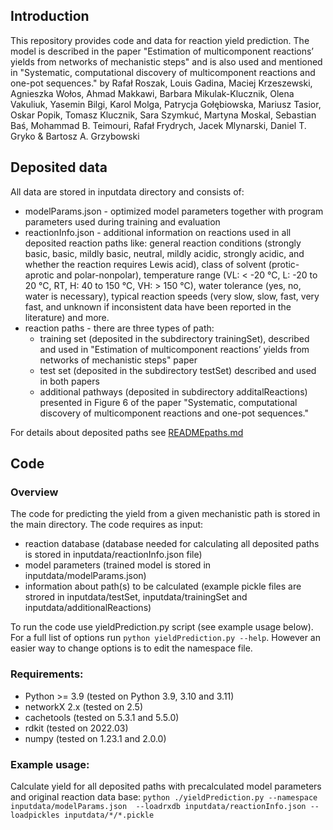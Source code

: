 ## Introduction
This repository provides code and data for reaction yield prediction. 
The model is described in the paper "Estimation of multicomponent reactions’ yields from networks of mechanistic steps" and is also used and mentioned in "Systematic, computational discovery of multicomponent reactions and one-pot sequences." by Rafał Roszak, Louis Gadina, Maciej Krzeszewski, Agnieszka Wołos, Ahmad Makkawi, Barbara Mikulak-Klucznik, Olena Vakuliuk, Yasemin Bilgi, Karol Molga, Patrycja Gołębiowska, Mariusz Tasior, Oskar Popik, Tomasz Klucznik, Sara Szymkuć, Martyna Moskal, Sebastian Baś, Mohammad B. Teimouri, Rafał Frydrych, Jacek Mlynarski, Daniel T. Gryko & Bartosz A. Grzybowski

## Deposited data
All data are stored in inputdata directory and consists of:
- modelParams.json - optimized model parameters together with program parameters used during training and evaluation
- reactionInfo.json - additional information on reactions used in all deposited reaction paths like: general reaction conditions (strongly basic, basic, mildly basic, neutral, mildly acidic, strongly acidic, and whether the reaction requires Lewis acid), class of solvent (protic-aprotic and polar-nonpolar), temperature range (VL: < -20 °C, L: -20 to 20 °C, RT, H: 40 to 150 °C, VH: > 150 °C), water tolerance (yes, no, water is necessary), typical reaction speeds (very slow, slow, fast, very fast, and unknown if inconsistent data have been reported in the literature) and more.
- reaction paths - there are three types of path:
  - training set (deposited in the subdirectory trainingSet), described and used in "Estimation of multicomponent reactions’ yields from networks of mechanistic steps" paper
  - test set (deposited in the subdirectory testSet) described and used in both papers
  - additional pathways (deposited in subdirectory additalReactions) presented in Figure 6 of the paper "Systematic, computational discovery of multicomponent reactions and one-pot sequences."

For details about deposited paths see [READMEpaths.md](inputdata/READMEpaths.md)


## Code
### Overview
The code for predicting the yield from a given mechanistic path is stored in the main directory. The code requires as input:
- reaction database (database needed for calculating all deposited paths is stored in inputdata/reactionInfo.json file)
- model parameters (trained model is stored in inputdata/modelParams.json)
- information about path(s) to be calculated (example pickle files are strored in inputdata/testSet, inputdata/trainingSet and inputdata/additionalReactions)

To run the code use yieldPrediction.py script (see example usage below). For a full list of options run `python yieldPrediction.py --help`. However an easier way to change options is to edit the namespace file.
### Requirements:
- Python >= 3.9 (tested on Python 3.9, 3.10 and 3.11)
- networkX 2.x (tested on 2.5)
- cachetools (tested on 5.3.1 and 5.5.0)
- rdkit (tested on 2022.03)
- numpy (tested on 1.23.1 and 2.0.0)
  
### Example usage:
Calculate yield for all deposited paths with precalculated model parameters and original reaction data base:
 `python ./yieldPrediction.py --namespace inputdata/modelParams.json  --loadrxdb inputdata/reactionInfo.json --loadpickles inputdata/*/*.pickle`
